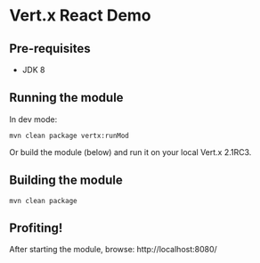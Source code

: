# Vert.x React Demo

## Pre-requisites

- JDK 8


## Running the module

In dev mode:

    mvn clean package vertx:runMod

Or build the module (below) and run it on your local Vert.x 2.1RC3.


## Building the module

    mvn clean package


## Profiting!

After starting the module, browse: http://localhost:8080/
